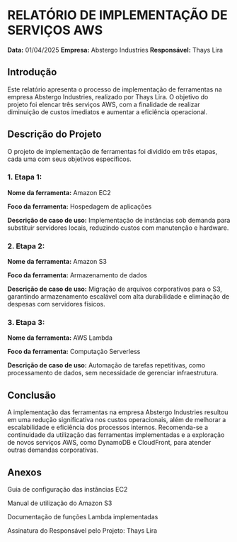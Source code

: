 # RELATÓRIO DE IMPLEMENTAÇÃO DE SERVIÇOS AWS

**Data:** 01/04/2025
**Empresa:** Abstergo Industries
**Responsável:** Thays Lira

## Introdução

Este relatório apresenta o processo de implementação de ferramentas na empresa Abstergo Industries, realizado por Thays Lira. O objetivo do projeto foi elencar três serviços AWS, com a finalidade de realizar diminuição de custos imediatos e aumentar a eficiência operacional.

## Descrição do Projeto

O projeto de implementação de ferramentas foi dividido em três etapas, cada uma com seus objetivos específicos.

### 1. Etapa 1:

**Nome da ferramenta:** Amazon EC2

**Foco da ferramenta:** Hospedagem de aplicações

**Descrição de caso de uso:** Implementação de instâncias sob demanda para substituir servidores locais, reduzindo custos com manutenção e hardware.

### 2. Etapa 2:

**Nome da ferramenta:** Amazon S3

**Foco da ferramenta:** Armazenamento de dados

**Descrição de caso de uso:** Migração de arquivos corporativos para o S3, garantindo armazenamento escalável com alta durabilidade e eliminação de despesas com servidores físicos.

### 3. Etapa 3:

**Nome da ferramenta:** AWS Lambda

**Foco da ferramenta:** Computação Serverless

**Descrição de caso de uso:** Automação de tarefas repetitivas, como processamento de dados, sem necessidade de gerenciar infraestrutura.

## Conclusão

A implementação das ferramentas na empresa Abstergo Industries resultou em uma redução significativa nos custos operacionais, além de melhorar a escalabilidade e eficiência dos processos internos. Recomenda-se a continuidade da utilização das ferramentas implementadas e a exploração de novos serviços AWS, como DynamoDB e CloudFront, para atender outras demandas corporativas.

## Anexos

Guia de configuração das instâncias EC2

Manual de utilização do Amazon S3

Documentação de funções Lambda implementadas

Assinatura do Responsável pelo Projeto: Thays Lira